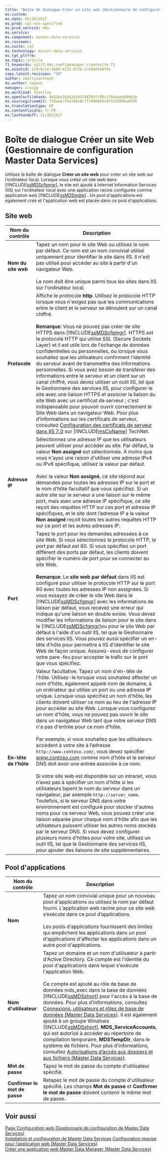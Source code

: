 ```yaml
---
title: "Boîte de dialogue Créer un site web (Gestionnaire de configuration Master Data Services) | Microsoft Docs"
ms.custom: 
ms.date: 03/20/2017
ms.prod: sql-non-specified
ms.prod_service: mds
ms.service: 
ms.component: master-data-services
ms.reviewer: 
ms.suite: sql
ms.technology: master-data-services
ms.tgt_pltfrm: 
ms.topic: article
f1_keywords: sql13.mds.configmanager.createsite.f1
ms.assetid: 179c9c1e-3b06-421b-b71b-1cb64d104f5e
caps.latest.revision: "10"
author: smartysanthosh
ms.author: nagavo
manager: craigg
ms.workload: Inactive
ms.openlocfilehash: 4e828a16a51b3a5744703fc08cf79abaeb489d2e
ms.sourcegitcommit: 7f8aebc72e7d0c8cff3990865c9f1316996a67d5
ms.translationtype: HT
ms.contentlocale: fr-FR
ms.lasthandoff: 11/20/2017
---
```

# <a name="create-website-dialog-box-master-data-services-configuration-manager"></a>Boîte de dialogue Créer un site Web (Gestionnaire de configuration Master Data Services)
  Utilisez la boîte de dialogue **Créer un site web** pour créer un site web sur l’ordinateur local. Lorsque vous créez un site web dans [!INCLUDE[ssMDScfgmgr](../includes/ssmdscfgmgr-md.md)], le site est ajouté à Internet Information Services (IIS) sur l’ordinateur local avec une application racine configurée comme application web [!INCLUDE[ssMDSmdm](../includes/ssmdsmdm-md.md)] . Un pool d'applications est également créé et l'application web est placée dans ce pool d'applications.  
  
## <a name="web-site"></a>Site web  
  
|Nom du contrôle|Description|  
|------------------|-----------------|  
|**Nom du site web**|Tapez un nom pour le site Web ou utilisez le nom par défaut. Ce nom est un nom convivial utilisé uniquement pour identifier le site dans IIS. Il n'est pas utilisé pour accéder au site à partir d'un navigateur Web.<br /><br /> Le nom doit être unique parmi tous les sites dans IIS sur l'ordinateur local.|  
|**Protocole**|Affiche le protocole **http**. Utilisez le protocole HTTP lorsque vous n'exigez pas que les communications entre le client et le serveur se déroulent sur un canal chiffré.<br /><br /> **Remarque**: Vous ne pouvez pas créer de site HTTPS dans [!INCLUDE[ssMDScfgmgr](../includes/ssmdscfgmgr-md.md)]. HTTPS est le protocole HTTP qui utilise SSL (Secure Sockets Layer) et il est utile lors de l'échange de données confidentielles ou personnelles, ou lorsque vous souhaitez que les utilisateurs confirment l'identité du serveur avant de transmettre des informations personnelles. Si vous avez besoin de transférer des informations entre le serveur et un client sur un canal chiffré, vous devez utiliser un outil IIS, tel que le Gestionnaire des services IIS, pour configurer le site avec une liaison HTTPS et associer la liaison du site Web avec un certificat de serveur ; c'est indispensable pour pouvoir ouvrir correctement le Site Web dans un navigateur Web. Pour plus d’informations sur les certificats de serveur, consultez [Configuration des certificats de serveur dans IIS 7.0](http://go.microsoft.com/fwlink/?LinkId=163220) sur [!INCLUDE[msCoName](../includes/msconame-md.md)] TechNet.|  
|**Adresse IP**|Sélectionnez une adresse IP que les utilisateurs peuvent utiliser pour accéder au site. Par défaut, la valeur **Non assigné** est sélectionnée. À moins que vous n'ayez une raison d'utiliser une adresse IPv4 ou IPv6 spécifique, utilisez la valeur par défaut.<br /><br /> Avec la valeur **Non assigné**, ce site répond aux demandes pour toutes les adresses IP sur le port et le nom d’hôte facultatif que vous spécifiez. Si un autre site sur le serveur a une liaison sur le même port, mais avec une adresse IP spécifique, ce site reçoit des requêtes HTTP sur ces port et adresse IP spécifiques, et le site dont l’adresse IP a la valeur **Non assigné** reçoit toutes les autres requêtes HTTP sur ce port et les autres adresses IP.|  
|**Port**|Tapez le port pour les demandes adressées à ce site Web. Si vous sélectionnez le protocole HTTP, le port par défaut est 80. Si vous spécifiez un port différent des ports par défaut, les clients doivent spécifier le numéro de port pour se connecter au site Web.<br /><br /> **Remarque**: Le **site web par défaut** dans IIS est configuré pour utiliser le protocole HTTP sur le port 80 avec toutes les adresses IP non assignées. Si vous essayez de créer le site Web dans le [!INCLUDE[ssMDScfgmgr](../includes/ssmdscfgmgr-md.md)] avec les informations de liaison par défaut, vous recevez une erreur qui indique qu'une liaison en double existe. Vous devez modifier les informations de liaison pour le site dans le [!INCLUDE[ssMDScfgmgr](../includes/ssmdscfgmgr-md.md)]ou pour le site Web par défaut à l'aide d'un outil IIS, tel que le Gestionnaire des services IIS. Vous pouvez aussi spécifier un en-tête d'hôte pour permettre à IIS d'identifier le site Web de façon unique. Assurez-vous de configurer votre pare-feu pour accepter le trafic sur le port que vous spécifiez.|  
|**En-tête de l'hôte**|Valeur facultative. Tapez un nom d'en-tête de l'hôte. Utilisez-le lorsque vous souhaitez affecter un nom d'hôte, également appelé nom de domaine, à un ordinateur qui utilise un port ou une adresse IP unique. Lorsque vous spécifiez un nom d'hôte, les clients doivent utiliser ce nom au lieu de l'adresse IP pour accéder au site Web. Lorsque vous configurez un nom d'hôte, vous ne pouvez pas ouvrir le site dans un navigateur Web tant que votre serveur DNS n'a pas d'entrée pour ce nom d'hôte.<br /><br /> Par exemple, si vous souhaitez que les utilisateurs accèdent à votre site à l’adresse `http://www.contoso.com/`, vous devez spécifier www.contoso.com comme nom d’hôte et le serveur DNS doit avoir une entrée associée à ce nom.<br /><br /> Si votre site web est disponible sur un intranet, vous n’avez pas à spécifier un nom d’hôte si les utilisateurs tapent le nom du serveur dans un navigateur, par exemple `http://server_name`. Toutefois, si le serveur DNS dans votre environnement est configuré pour stocker d'autres noms pour ce serveur Web, vous pouvez créer une liaison séparée pour chaque nom d'hôte afin que les utilisateurs puissent utiliser les autres noms stockés par le serveur DNS. Si vous devez configurer plusieurs noms d'hôtes pour votre site, utilisez un outil IIS, tel que le Gestionnaire des services IIS, pour ajouter des liaisons de site supplémentaires.|  
  
## <a name="application-pool"></a>Pool d'applications  
  
|Nom du contrôle|Description|  
|------------------|-----------------|  
|**Nom**|Tapez un nom convivial unique pour un nouveau pool d'applications ou utilisez le nom par défaut fourni. L’application web racine pour ce site web s’exécute dans ce pool d’applications.<br /><br /> Les pools d'applications fournissent des limites qui empêchent les applications dans un pool d'applications d'affecter les applications dans un autre pool d'applications.|  
|**Nom d'utilisateur**|Tapez un domaine et un nom d'utilisateur à partir d'Active Directory. Ce compte est l'identité du pool d'applications dans lequel s'exécute l'application Web.<br /><br /> Ce compte est ajouté au rôle de base de données mds_exec dans la base de données [!INCLUDE[ssMDSshort](../includes/ssmdsshort-md.md)] pour l'accès à la base de données. Pour plus d’informations, consultez [Connexions, utilisateurs et rôles de base de données &#40;Master Data Services&#41;](../master-data-services/database-logins-users-and-roles-master-data-services.md). Il est également ajouté à un groupe Windows [!INCLUDE[ssMDSshort](../includes/ssmdsshort-md.md)], **MDS_ServiceAccounts**, qui est autorisé à accéder au répertoire de compilation temporaire, **MDSTempDir**, dans le système de fichiers. Pour plus d’informations, consultez [Autorisations d’accès aux dossiers et aux fichiers &#40;Master Data Services&#41;](../master-data-services/folder-and-file-permissions-master-data-services.md).|  
|**Mot de passe**|Tapez le mot de passe du compte d'utilisateur spécifié.|  
|**Confirmer le mot de passe**|Retapez le mot de passe du compte d'utilisateur spécifié. Les champs **Mot de passe** et **Confirmer le mot de passe** doivent contenir le même mot de passe.|  
  
## <a name="see-also"></a>Voir aussi  
 [Page Configuration web &#40;Gestionnaire de configuration de Master Data Services&#41;](../master-data-services/web-configuration-page-master-data-services-configuration-manager.md)   
[Installation et configuration de Master Data Services](../master-data-services/master-data-services-installation-and-configuration.md) [Configuration requise pour l’application web &#40;Master Data Services&#41;](../master-data-services/install-windows/web-application-requirements-master-data-services.md)   
 [Créer une application web Master Data Manager &#40;Master Data Services&#41;](../master-data-services/install-windows/create-a-master-data-manager-web-application-master-data-services.md)  
  
  
